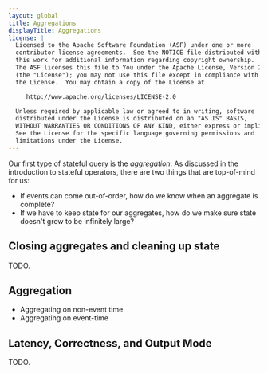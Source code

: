 ```yaml
---
layout: global
title: Aggregations
displayTitle: Aggregations
license: |
  Licensed to the Apache Software Foundation (ASF) under one or more
  contributor license agreements.  See the NOTICE file distributed with
  this work for additional information regarding copyright ownership.
  The ASF licenses this file to You under the Apache License, Version 2.0
  (the "License"); you may not use this file except in compliance with
  the License.  You may obtain a copy of the License at

     http://www.apache.org/licenses/LICENSE-2.0

  Unless required by applicable law or agreed to in writing, software
  distributed under the License is distributed on an "AS IS" BASIS,
  WITHOUT WARRANTIES OR CONDITIONS OF ANY KIND, either express or implied.
  See the License for the specific language governing permissions and
  limitations under the License.
---
```


Our first type of stateful query is the _aggregation_. As discussed in the introduction to stateful operators, there are two things that are top-of-mind for us:

- If events can come out-of-order, how do we know when an aggregate is complete?
- If we have to keep state for our aggregates, how do we make sure state doesn't grow to be infinitely large?

## Closing aggregates and cleaning up state

TODO.

## Aggregation

- Aggregating on non-event time
- Aggregating on event-time

## Latency, Correctness, and Output Mode

TODO.
